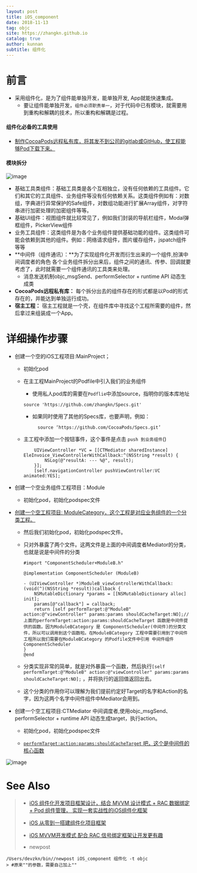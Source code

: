 ```yaml
---
layout: post
title: iOS_component
date: 2018-11-13
tag: objc
site: https://zhangkn.github.io
catalog: true
author: kunnan
subtitle: 组件化
---
```




# 前言





* 采用组件化，是为了组件能单独开发，能单独开发, App就能快速集成。
  * 要让组件能单独开发，`组件必须职责单一`，对于代码中已有模块，就需要用到重构和解耦的技术，所以重构和解耦是过程。









#### 组件化必备的工具使用



* [制作CocoaPods远程私有库，将其发不到公司的gitlab或GitHub，使工程能够Pod下载下来。](https://kunnan.github.io/2017/03/10/making_private_cocoapods/)



####  模块拆分

![image](https://ws1.sinaimg.cn/large/af39b376gy1fx6eutslo0j20rs0kuwtb.jpg)



* 基础工具类组件：基础工具类是各个互相独立，没有任何依赖的工具组件。它们和其它的工具组件、业务组件等没有任何依赖关系。这类组件例如有：对数组，字典进行异常保护的Safe组件，对数组功能进行扩展Array组件，对字符串进行加密处理的加密组件等等。
* 基础UI组件：视图组件就比较常见了，例如我们封装的导航栏组件，Modal弹框组件，PickerView组件
* 业务工具组件：这类组件是为各个业务组件提供基础功能的组件。这类组件可能会依赖到其他的组件。例如：网络请求组件，图片缓存组件，jspatch组件等等
* **中间件（组件通讯）：**为了实现组件化开发而衍生出来的一个组件,扮演中间调度者的角色
  各个业务组件拆分出来后，组件之间的通讯、传参、回调就要考虑了，此时就需要一个组件通讯的工具类来处理。
  * 消息发送机制objc_msgSend、performSelector + runtime  API 动态生成类
* **CocoaPods远程私有库：**
  每个拆分出去的组件存在的形式都是以Pod的形式存在的，并能达到单独运行成功。
* **宿主工程：**
  宿主工程就是一个壳，在组件库中寻找这个工程所需要的组件，然后拿过来组装成一个App。





# 详细操作步骤

* 创建一个空的iOS工程项目:MainProject；

  * 初始化pod

  * 在主工程MainProject的Podfile中引入我们的业务组件

    * 使用私人pod库的需要在`Podflie`中添加source，指明你的版本库地址

    ```
    source 'https://github.com/zhangkn/Specs.git'
    
    ```

    * 如果同时使用了其他的Specs库，也要声明，例如：

      ```
        source ‘https://github.com/CocoaPods/Specs.git’
      ```

  * 主工程中添加一个按钮事件，这个事件是点击 `push 到业务组件`()

    ```
        UIViewController *VC = [[CTMediator sharedInstance] EleInvoice_ViewControllerWithCallback:^(NSString *result) {
            NSLog(@"resultA: --- %@", result);
        }];
        [self.navigationController pushViewController:VC animated:YES];
    
    ```

* 创建一个空业务组件工程项目：Module

  * 初始化pod，初始化podspec文件

* [创建一个空工程项目: ModuleCategory，这个工程是对应业务组件的一个分类工程。](https://github.com/guangqiang-liu/iOS-Component-Pro/blob/master/Pods/ModuleBCategory/ModuleB-Category/Category/CTMediator%2BModuleB.m)

  * 然后我们初始化pod，初始化podspec文件。

  * 只对外暴露了两个文件。这两文件是上面的中间调度者Mediator的分类，也就是说是中间件的分类

    ```
    #import "ComponentScheduler+ModuleB.h"
    
    @implementation ComponentScheduler (ModuleB)
    
    - (UIViewController *)ModuleB_viewControllerWithCallback:(void(^)(NSString *result))callback {
        NSMutableDictionary *params = [[NSMutableDictionary alloc] init];
        params[@"callback"] = callback;
        return [self performTarget:@"ModuleB" action:@"viewController" params:params shouldCacheTarget:NO];//上面的performTarget:action:params:shouldCacheTarget 函数是中间件提供的函数。因为ModuleBCategory 是 ComponentScheduler(中间件)的分类文件，所以可以调用到这个函数啦。在ModuleBCategory 工程中需要引用到了中间件工程所以我们需要在ModuleBCategory 的Podfile文件中引用 中间件组件ComponentScheduler
    }
    @end
    
    ```

  * 分类实现非常的简单，就是对外暴露一个函数，然后执行`[self performTarget:@"ModuleB" action:@"viewController" params:params shouldCacheTarget:NO];` ，并将执行的返回值返回出去。

  * 这个分类的作用你可以理解为我们提前约定好Target的名字和Action的名字，因为这两个名字中间件组件中Mediator会用到。

* 创建一个空工程项目:CTMediator 中间调度者,使用objc_msgSend、performSelector + runtime  API 动态生成target，执行action。

  * 初始化pod，初始化podspec文件

  * [ `performTarget:action:params:shouldCacheTarget` 吧，这个是中间件的核心函数](https://github.com/guangqiang-liu/iOS-Component-Pro/blob/master/Pods/CTMediator/CTMediator/CTMediator/CTMediator.m#L68)



![image](https://ws1.sinaimg.cn/large/af39b376gy1fx6gupr95lj20sg0lcto7.jpg)

# See Also 

>* [iOS 组件化开发项目框架设计，结合 MVVM 设计模式 + RAC 数据绑定 + Pod 组件管理， 实现一套实战性的iOS组件化框架](https://github.com/guangqiang-liu/iOS-Component-Pro)
>
>  - [iOS 从零到一搭建组件化项目框架](https://juejin.im/post/5ba3cc0df265da0aac6fdaa0)
>
>  - [iOS MVVM开发模式 配合 RAC 信号绑定框架让开发更有趣](https://github.com/guangqiang-liu/iOS-MVVM-RAC)
>
>* newpost 
>
```
/Users/devzkn/bin//newpost iOS_component 组件化 -t objc
> #原来""的参数，需要自己加上""
```

